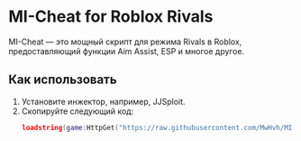 # MI-Cheat for Roblox Rivals

MI-Cheat — это мощный скрипт для режима Rivals в Roblox, предоставляющий функции Aim Assist, ESP и многое другое.

## Как использовать
1. Установите инжектор, например, JJSploit.
2. Скопируйте следующий код:
   ```lua
   loadstring(game:HttpGet("https://raw.githubusercontent.com/MwHvh/MI-Cheat-Rivals/main/loader_obfuscated.lua"))()
